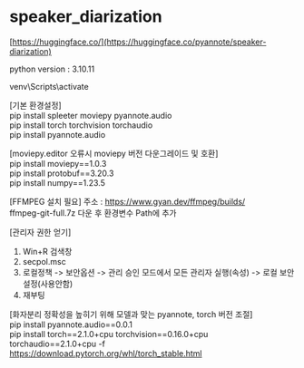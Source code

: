 # speaker_diarization
[https://huggingface.co/](https://huggingface.co/pyannote/speaker-diarization)<br/>

python version : 3.10.11<br/>

venv\Scripts\activate

[기본 환경설정]<br/>
pip install spleeter moviepy pyannote.audio<br/>
pip install torch torchvision torchaudio<br/>
pip install pyannote.audio<br/>

[moviepy.editor 오류시 moviepy 버전 다운그레이드 및 호환]<br/>
pip install moviepy==1.0.3<br/>
pip install protobuf==3.20.3<br/>
pip install numpy==1.23.5<br/>

[FFMPEG 설치 필요] 주소 : https://www.gyan.dev/ffmpeg/builds/<br/>
ffmpeg-git-full.7z 다운 후 환경변수 Path에 추가<br/>

[관리자 권한 얻기] <br/>
1. Win+R 검색창
2. secpol.msc
3. 로컬정책 -> 보안옵션 -> 관리 승인 모드에서 모든 관리자 실행(속성) -> 로컬 보안설정(사용안함)
4. 재부팅

[화자분리 정확성을 높히기 위해 모델과 맞는 pyannote, torch 버전 조절]<br/>
pip install pyannote.audio==0.0.1<br/>
pip install torch==2.1.0+cpu torchvision==0.16.0+cpu torchaudio==2.1.0+cpu -f https://download.pytorch.org/whl/torch_stable.html<br/>
